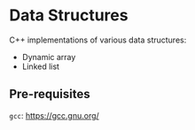 # Data Structures
C++ implementations of various data structures:
- Dynamic array
- Linked list
## Pre-requisites
```gcc```: https://gcc.gnu.org/
